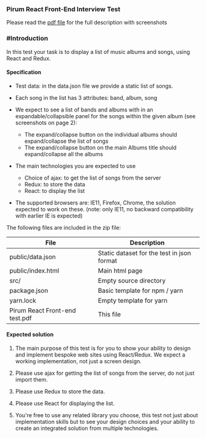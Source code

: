 ### Pirum React Front-End Interview Test

Please read the [pdf file](https://bitbucket.org/pirumcw/pirum-react-test/raw/2f4afd758b4b0ca46699f9017a181e3a362c53e5/Pirum%20React%20Front-end%20test.pdf) 
for the full description with screenshots

### #Introduction

In this test your task is to display a list of music albums and songs, using React and Redux.


#### Specification

* Test data: in the data.json file we provide a static list of songs.

* Each song in the list has 3 attributes: band, album, song

* We expect to see a list of bands and albums with in an expandable/collapsible panel for the
  songs within the given album (see screenshots on page 2):
    * The expand/collapse button on the individual albums should expand/collapse the list of songs
    * The expand/collapse button on the main Albums title should expand/collapse all the albums
 

* The main technologies you are expected to use
    * Choice of ajax: to get the list of songs from the server
    * Redux: to store the data
    * React: to display the list
 

* The supported browsers are: IE11, Firefox, Chrome, the solution expected to work on these.
  (note: only IE11, no backward compatibility with earlier IE is expected)

The following files are included in the zip file:

|  File                            |  Description                                 |
|  ------------------------------  |  ------------------------------------------  |        
|  public/data.json                |  Static dataset for the test in json format  |
|  public/index.html               |  Main html page                              |
|  src/                            |  Empty source directory                      |
|  package.json                    |  Basic template for npm / yarn|              |
|  yarn.lock                       |  Empty template for yarn                     |
|  Pirum React Front-end test.pdf  |  This file                                   |


#### Expected solution

1. The main purpose of this test is for you to show your ability to design and implement
   bespoke web sites using React/Redux. We expect a working implementation, not just a
   screen design.

2. Please use ajax for getting the list of songs from the server, do not just import them.

3. Please use Redux to store the data.

4. Please use React for displaying the list.

5. You're free to use any related library you choose, this test not just about implementation
   skills but to see your design choices and your ability to create an integrated solution from
   multiple technologies.